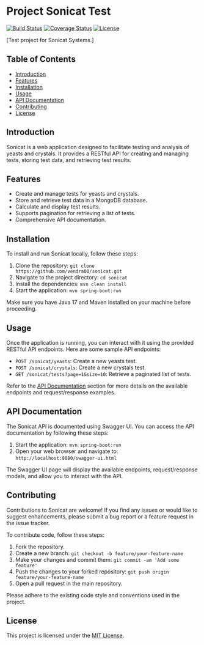 # Project Sonicat Test

[![Build Status](https://travis-ci.org/sonicat/test.svg?branch=master)](https://travis-ci.org/sonicat/test)
[![Coverage Status](https://coveralls.io/repos/github/sonicat/test/badge.svg?branch=master)](https://coveralls.io/github/sonicat/test?branch=master)
[![License](https://img.shields.io/badge/license-MIT-blue.svg)](https://opensource.org/licenses/MIT)

[Test project for Sonicat Systems.]

## Table of Contents

- [Introduction](#introduction)
- [Features](#features)
- [Installation](#installation)
- [Usage](#usage)
- [API Documentation](#api-documentation)
- [Contributing](#contributing)
- [License](#license)

## Introduction

Sonicat is a web application designed to facilitate testing and analysis of yeasts and crystals. It provides a RESTful API for creating and managing tests, storing test data, and retrieving test results.


## Features

- Create and manage tests for yeasts and crystals.
- Store and retrieve test data in a MongoDB database.
- Calculate and display test results.
- Supports pagination for retrieving a list of tests.
- Comprehensive API documentation.

## Installation

To install and run Sonicat locally, follow these steps:

1. Clone the repository: `git clone https://github.com/vendra00/sonicat.git`
2. Navigate to the project directory: `cd sonicat`
3. Install the dependencies: `mvn clean install`
4. Start the application: `mvn spring-boot:run`

Make sure you have Java 17 and Maven installed on your machine before proceeding.

## Usage

Once the application is running, you can interact with it using the provided RESTful API endpoints. Here are some sample API endpoints:

- `POST /sonicat/yeasts`: Create a new yeasts test.
- `POST /sonicat/crystals`: Create a new crystals test.
- `GET /sonicat/tests?page=1&size=10`: Retrieve a paginated list of tests.

Refer to the [API Documentation](#api-documentation) section for more details on the available endpoints and request/response examples.

## API Documentation

The Sonicat API is documented using Swagger UI. You can access the API documentation by following these steps:

1. Start the application: `mvn spring-boot:run`
2. Open your web browser and navigate to: `http://localhost:8080/swagger-ui.html`

The Swagger UI page will display the available endpoints, request/response models, and allow you to interact with the API.

## Contributing

Contributions to Sonicat are welcome! If you find any issues or would like to suggest enhancements, please submit a bug report or a feature request in the issue tracker.

To contribute code, follow these steps:

1. Fork the repository.
2. Create a new branch: `git checkout -b feature/your-feature-name`
3. Make your changes and commit them: `git commit -am 'Add some feature'`
4. Push the changes to your forked repository: `git push origin feature/your-feature-name`
5. Open a pull request in the main repository.

Please adhere to the existing code style and conventions used in the project.

## License

This project is licensed under the [MIT License](LICENSE).